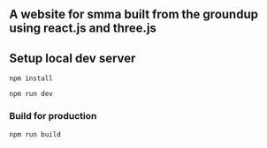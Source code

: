 ## A website for smma built from the groundup using react.js and three.js

## Setup local dev server

`npm install`

`npm run dev`

### Build for production

`npm run build`